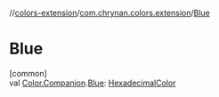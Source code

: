 //[colors-extension](../../index.md)/[com.chrynan.colors.extension](index.md)/[Blue](-blue.md)

# Blue

[common]\
val [Color.Companion](../../../colors-core/colors-core/com.chrynan.colors/-color/-companion/index.md).[Blue](-blue.md): [HexadecimalColor](../../../colors-core/colors-core/com.chrynan.colors/-hexadecimal-color/index.md)
